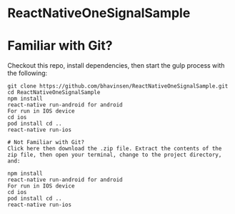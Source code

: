 # ReactNativeOneSignalSample

# Familiar with Git?
Checkout this repo, install dependencies, then start the gulp process with the following:
```
git clone https://github.com/bhavinsen/ReactNativeOneSignalSample.git
cd ReactNativeOneSignalSample
npm install
react-native run-android for android
For run in IOS device
cd ios
pod install cd ..
react-native run-ios 

# Not Familiar with Git?
Click here then download the .zip file. Extract the contents of the zip file, then open your terminal, change to the project directory, and:

npm install
react-native run-android for android
For run in IOS device
cd ios
pod install cd ..
react-native run-ios 
```